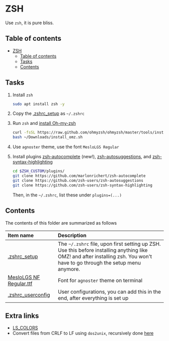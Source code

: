 # ZSH

Use `zsh`, it is pure bliss.

## Table of contents

- [ZSH](#zsh)
    - [Table of contents](#table-of-contents)
    - [Tasks](#tasks)
    - [Contents](#contents)

## Tasks

1. Install `zsh`

    ```bash
    sudo apt install zsh -y
    ```

2. Copy the [.zshrc_setup](./.zshrc_setup) as `~/.zshrc`
3. Run `zsh` and [install Oh-my-zsh](https://ohmyz.sh/#install)

    ```bash
    curl -fsSL https://raw.github.com/ohmyzsh/ohmyzsh/master/tools/install.sh > ~/Downloads/install_omz.sh
    bash ~/Downloads/install_omz.sh
    ```

4. Use `agnoster` theme, use the font `MesloLGS Regular`
5. Install plugins [zsh-autocomplete](https://github.com/marlonrichert/zsh-autocomplete) (new!), [zsh-autosuggestions](https://github.com/zsh-users/zsh-autosuggestions), and [zsh-syntax-highlighting](https://github.com/zsh-users/zsh-syntax-highlighting)

    ```sh
    cd $ZSH_CUSTOM/plugins/
    git clone https://github.com/marlonrichert/zsh-autocomplete
    git clone https://github.com/zsh-users/zsh-autosuggestions
    git clone https://github.com/zsh-users/zsh-syntax-highlighting
    ```

    Then, in the `~/.zshrc`, list these under `plugins=(...)`

## Contents

The contents of this folder are summarized as follows

| Item name | Description |
| :---- | :---- |
| [.zshrc_setup](./.zshrc_setup) | The `~/.zshrc` file, upon first setting up ZSH. Use this before installing anything like OMZ! and after installing zsh. You won't have to go through the setup menu anymore. |
| [MesloLGS NF Regular.ttf](./MesloLGS%20NF%20Regular.ttf) | Font for `agnoster` theme on terminal |
| [.zshrc_userconfig](./.zshrc_userconfig) | User configurations, you can add this in the end, after everything is set up |

## Extra links

- [LS_COLORS](https://www.howtogeek.com/307899/how-to-change-the-colors-of-directories-and-files-in-the-ls-command/)
- Convert files from CRLF to LF using `dos2unix`, recursively done [here](https://unix.stackexchange.com/a/279818/456203)

